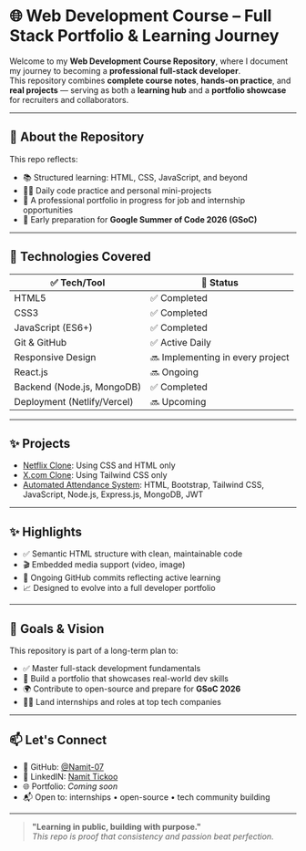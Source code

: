 # 🌐 Web Development Course – Full Stack Portfolio & Learning Journey

Welcome to my **Web Development Course Repository**, where I document my journey to becoming a **professional full-stack developer**.  
This repository combines **complete course notes**, **hands-on practice**, and **real projects** — serving as both a **learning hub** and a **portfolio showcase** for recruiters and collaborators.

---

## 🚀 About the Repository

This repo reflects:

- 📚 Structured learning: HTML, CSS, JavaScript, and beyond
- 👨‍💻 Daily code practice and personal mini-projects
- 💼 A professional portfolio in progress for job and internship opportunities
- 🌱 Early preparation for **Google Summer of Code 2026 (GSoC)**

---

## 🧠 Technologies Covered

| ✅ Tech/Tool         | 📌 Status        |
|----------------------|------------------|
| HTML5                | ✅ Completed      |
| CSS3                 | ✅ Completed    |
| JavaScript (ES6+)    | ✅ Completed    |
| Git & GitHub         | ✅ Active Daily   |
| Responsive Design    | 🔜 Implementing in every project  |
| React.js             | 🔜 Ongoing   |
| Backend (Node.js, MongoDB) | ✅ Completed   |
| Deployment (Netlify/Vercel) | 🔜 Upcoming      |

---

## ✨ Projects
- [Netflix Clone](https://namit-07.github.io/NetflixClone-Demo/): Using CSS and HTML only
- [X.com Clone](https://github.com/Namit-07/Web-Dev/tree/main/Sigma%20Web%20Dev%20course/Projects/X.com%20Clone): Using Tailwind CSS only
- [Automated Attendance System](https://github.com/Namit-07/AAS): HTML, Bootstrap, Tailwind CSS, JavaScript, Node.js, Express.js, MongoDB, JWT

---

## ✨ Highlights

- ✅ Semantic HTML structure with clean, maintainable code
- 🎬 Embedded media support (video, image)
- 🔄 Ongoing GitHub commits reflecting active learning
- 📈 Designed to evolve into a full developer portfolio

---

## 🎯 Goals & Vision

This repository is part of a long-term plan to:

- ✅ Master full-stack development fundamentals  
- 📂 Build a portfolio that showcases real-world dev skills  
- 🌍 Contribute to open-source and prepare for **GSoC 2026**  
- 🧑‍💻 Land internships and roles at top tech companies  

---

## 📫 Let's Connect

- 🔗 GitHub: [@Namit-07](https://github.com/Namit-07)
- 🔗 LinkedIN: [Namit Tickoo](https://www.linkedin.com/in/namit-tickoo-69b2a9367/)
- 🌐 Portfolio: *Coming soon*
- 📬 Open to: internships • open-source • tech community building

---

> **"Learning in public, building with purpose."**  
> *This repo is proof that consistency and passion beat perfection.*



